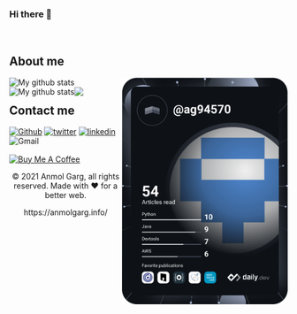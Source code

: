 ### Hi there 👋
</br>

## About me
<img align="right" src="https://github.com/ag94570/ag94570/blob/master/devcard.svg" width="300" alt="Anmol Garg's Dev Card"/>


<!--
**ag94570/ag94570** is a ✨ _special_ ✨ repository because its `README.md` (this file) appears on your GitHub profile.

Here are some ideas to get you started:

- 🔭 I’m currently working on ...
- 🌱 I’m currently learning ...
- 👯 I’m looking to collaborate on ...
- 🤔 I’m looking for help with ...
- 💬 Ask me about ...
- 📫 How to reach me: ...
- 😄 Pronouns: ...
- ⚡ Fun fact: ...
-->

<img align="left" src="https://github-readme-streak-stats.herokuapp.com?user=ag94570&theme=vue-dark&hide_border=true&date_format=M%20j%5B%2C%20Y%5D" alt="My github stats" />

<img align="left" src="https://github-readme-stats.vercel.app/api?username=ag94570&show_icons=true&include_all_commits=true&theme=cobalt&hide_border=true" alt="My github stats" /> 

<img align="left" src="https://github-readme-stats.vercel.app/api/top-langs/?username=ag94570&layout=compact&theme=cobalt&hide_border=true" />

<br>

## Contact me

[<img alt="Github" src="https://img.shields.io/badge/GitHub-%2312100E.svg?&style=for-the-badge&logo=Github&logoColor=white" />](https://github.com/ag94570) [<img alt="twitter" src="https://img.shields.io/badge/twitter-%231DA1F2.svg?&style=for-the-badge&logo=twitter&logoColor=white" />](https://twitter.com/anmolgarg97) [<img alt="linkedin" src="https://img.shields.io/badge/linkedin-%230077B5.svg?&style=for-the-badge&logo=linkedin&logoColor=white" />](https://www.linkedin.com/in/anmolgarg97)  <img alt="Gmail" src="https://img.shields.io/badge/Gmail-D14836?style=for-the-badge&logo=gmail&logoColor=white" />


[<img align="center" src="https://cdn.buymeacoffee.com/buttons/v2/default-red.png" alt="Buy Me A Coffee" width="150" >](https://www.buymeacoffee.com/anmolgarg)


<p align="center"> © 2021 Anmol Garg, all rights reserved. Made with ❤️ for a better web. </p>
<p align="center">
https://anmolgarg.info/
</p>


